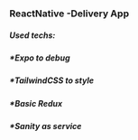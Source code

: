 ### ReactNative -Delivery App
##### Used techs:
##### *Expo to debug
##### *TailwindCSS to style
##### *Basic Redux
##### *Sanity as service
